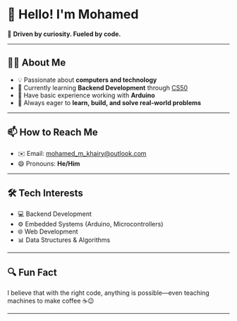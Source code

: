 # 👋 Hello! I'm Mohamed

🎯 **Driven by curiosity. Fueled by code.**

---

## 👨‍💻 About Me

- 💡 Passionate about **computers and technology**
- 🔧 Currently learning **Backend Development** through [CS50](https://cs50.harvard.edu/)
- 🤖 Have basic experience working with **Arduino**
- 🧠 Always eager to **learn, build, and solve real-world problems**

---

## 📫 How to Reach Me

- ✉️ Email: [mohamed_m_khairy@outlook.com](mailto:mohamed_m_khairy@outlook.com)  
- 😄 Pronouns: **He/Him**

---

## 🛠️ Tech Interests

- 💻 Backend Development
- ⚙️ Embedded Systems (Arduino, Microcontrollers)
- 🌐 Web Development
- 📊 Data Structures & Algorithms

---

## 🔍 Fun Fact

I believe that with the right code, anything is possible—even teaching machines to make coffee ☕️😉

---
